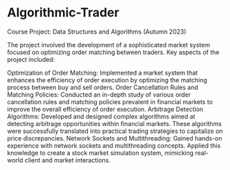 # Algorithmic-Trader
Course Project: Data Structures and Algorithms (Autumn 2023)

The project involved the development of a sophisticated market system focused on optimizing order matching between traders. Key aspects of the project included:

Optimization of Order Matching: Implemented a market system that enhances the efficiency of order execution by optimizing the matching process between buy and sell orders.
Order Cancellation Rules and Matching Policies: Conducted an in-depth study of various order cancellation rules and matching policies prevalent in financial markets to improve the overall efficiency of order execution.
Arbitrage Detection Algorithms: Developed and designed complex algorithms aimed at detecting arbitrage opportunities within financial markets. These algorithms were successfully translated into practical trading strategies to capitalize on price discrepancies.
Network Sockets and Multithreading: Gained hands-on experience with network sockets and multithreading concepts. Applied this knowledge to create a stock market simulation system, mimicking real-world client and market interactions.
